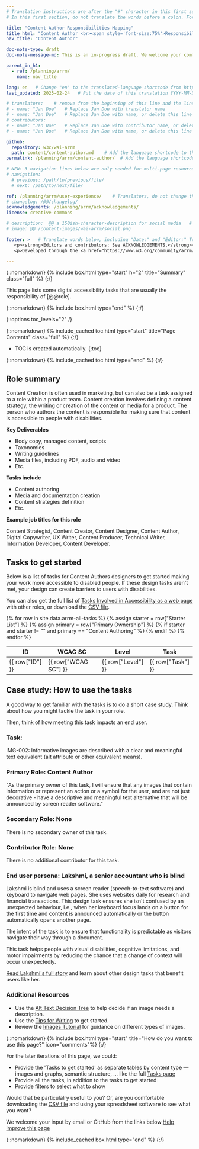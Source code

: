 ```yaml
---
# Translation instructions are after the "#" character in this first section. They are comments that do not show up in the web page. You do not need to translate the instructions after #.
# In this first section, do not translate the words before a colon. For example, do not translate "title:". Do translate the text after "title:".

title: "Content Author Responsibilities Mapping"
title_html: "Content Author <br><span style='font-size:75%'>Responsibilities Mapping</span>"
nav_title: "Content Author"

doc-note-type: draft
doc-note-message-md: This is an in-progress draft. We welcome your comments via GitHub or email from the links below under [Help improve this page](#helpimprove). You are also welcome to join the [ARRM Community Group](https://www.w3.org/community/arrm/) to contribute.

parent_in_h1:
  - ref: /planning/arrm/
    name: nav_title

lang: en   # Change "en" to the translated-language shortcode from https://www.iana.org/assignments/language-subtag-registry/language-subtag-registry
last_updated: 2025-02-24   # Put the date of this translation YYYY-MM-DD (with month in the middle)

# translators:    # remove from the beginning of this line and the lines below: "# " (the hash sign and the space)
# - name: "Jan Doe"   # Replace Jan Doe with translator name
# - name: "Jan Doe"   # Replace Jan Doe with name, or delete this line if not multiple translators
# contributors:
# - name: "Jan Doe"   # Replace Jan Doe with contributor name, or delete this line if none
# - name: "Jan Doe"   # Replace Jan Doe with name, or delete this line if not multiple contributors'

github:
  repository: w3c/wai-arrm
  path: content/content-author.md    # Add the language shortcode to the middle of the filename, for example: content/index.fr.md
permalink: /planning/arrm/content-author/  # Add the language shortcode to the end, with no slash at end, for example: /planning/arrm/fr

# NEW: 3 navigation lines below are only needed for multi-page resources where you have previous and next at the bottom. If so, un-comment them; otherwise delete these lines.
# navigation:
  # previous: /path/to/previous/file/
  # next: /path/to/next/file/

ref: /planning/arrm/user-experience/    # Translators, do not change this
# changelog: /@@/changelog/
acknowledgements: /planning/arrm/acknowledgements/
license: creative-commons

# description:  @@ a 150ish-character-description for social media   # translate the description
# image: @@ /content-images/wai-arrm/social.png

footer: >   # Translate words below, including "Date:" and "Editor:" Translate the Working Group name. Leave the Working Group acronym in English. Do *not* change the dates in the footer below.
   <p><strong>Editors and contributors: See ACKNOWLEDGEMENTS.</strong></p>
   <p>Developed through the <a href="https://www.w3.org/community/arrm/">Accessibility Roles and Responsibilities Mapping (ARRM) Community Group</a> at W3C. Initially developed with the Accessibility Education and Outreach Working Group (<a href="https://www.w3.org/WAI/about/groups/eowg/">EOWG</a>).</p>

---
```


{::nomarkdown}
{% include box.html type="start" h="2" title="Summary" class="full" %}
{:/}

This page lists some digital accessibility tasks that are usually the responsibility of [@@role].

{::nomarkdown}
{% include box.html type="end" %}
{:/}

{::options toc_levels="2" /}

{::nomarkdown}
{% include_cached toc.html type="start" title="Page Contents" class="full" %}
{:/}

-   TOC is created automatically.
{:toc}

{::nomarkdown}
{% include_cached toc.html type="end" %}
{:/}

## Role summary

Content Creation is often used in marketing, but can also be a task assigned to a role within a product team. Content creation involves defining a content strategy, the writing or creation of the content or media for a product. The person who authors the content is responsible for making sure that content is accessible to people with disabilities.

**Key Deliverables**

*   Body copy, managed content, scripts
*   Taxonomies
*   Writing guidelines
*   Media files, including PDF, audio and video
*   Etc.

**Tasks include**

*   Content authoring
*   Media and documentation creation
*   Content strategies definition
*   Etc.

**Example job titles for this role**

Content Strategist, Content Creator, Content Designer, Content Author, Digital Copywriter, UX Writer, Content Producer, Technical Writer, Information Developer, Content Developer.

## Tasks to get started

Below is a list of tasks for Content Authors designers to get started making your work more accessible to disabled people. If these design tasks aren't met, your design can create barriers to users with disabilities.

You can also get the full list of [Tasks Involved in Accessibility as a web page](/WAI/planning/arrm/tasks) with other roles, or download the [CSV file](https://raw.githubusercontent.com/w3c/wai-arrm/refs/heads/master/_data/arrm-full-checklist.csv).

<table>
  <thead>
    <tr>
      <!-- Only include specific columns in the header - exclude: Starter List -->
      <th>ID</th>
      <th>WCAG SC</th>
      <th>Level</th>
      <th>Task</th>
      <!-- <th>Main Role</th><th>Primary Ownership</th><th>Secondary Ownership</th><th>Contributor</th> -->
    </tr>
  </thead>
  <tbody>
    {% for row in site.data.arrm-all-tasks %}
      <!-- Only display rows where 'Starter List' is not null or empty -->
      {% assign starter = row["Starter List"] %}
      {% assign primary = row["Primary Ownership"] %}
      {% if starter and starter != "" and primary == "Content Authoring" %}
        <tr>
          <td>{{ row["ID"] }}</td>
          <td>{{ row["WCAG SC"] }}</td>
          <td>{{ row["Level"] }}</td>
          <td>{{ row["Task"] }}</td>
          <!-- <td>{{ row["Main Role"] }}</td><td>{{ row["Primary Ownership"] }}</td><td>{{ row["Secondary Ownership"] }}</td><td>{{ row["Contributor"] }}</td> -->
        </tr>
      {% endif %}
    {% endfor %}
  </tbody>
</table>

## Case study: How to use the tasks

A good way to get familiar with the tasks is to do a short case study. Think about how you might tackle the task in your role.

Then, think of how meeting this task impacts an end user.

### Task:

IMG-002: Informative images are described with a clear and meaningful text equivalent (alt attribute or other equivalent means).

### Primary Role: Content Author

"As the primary owner of this task, I will ensure that any images that contain information or represent an action or a symbol for the user, and are not just decorative - have a descriptive and meaningful text alternative that will be announced by screen reader software."

### Secondary Role: None

There is no secondary owner of this task.

### Contributor Role: None

There is no additional contributor for this task.

### End user persona: Lakshmi, a senior accountant who is blind

Lakshmi is blind and uses a screen reader (speech-to-text software) and keyboard to navigate web pages. She uses websites daily for research and financial transactions. This design task ensures she isn't confused by an unexpected behaviour, i.e., when her keyboard focus lands on a button for the first time and content is announced automatically or the button automatically opens another page.

The intent of the task is to ensure that functionality is predictable as visitors navigate their way through a document.

This task helps people with visual disabilities, cognitive limitations, and motor impairments by reducing the chance that a change of context will occur unexpectedly.

[Read Lakshmi's full story](https://www.w3.org/WAI/people-use-web/user-stories/story-three/) and learn about other design tasks that benefit users like her.

### Additional Resources

*   Use the [Alt Text Decision Tree](https://www.w3.org/WAI/tutorials/images/decision-tree/) to help decide if an image needs a description.
*   Use the [Tips for Writing](https://www.w3.org/WAI/tips/writing/) to get started.
*   Review the [Images Tutorial](https://www.w3.org/WAI/tutorials/images/) for guidance on different types of images.

{::nomarkdown}
{% include box.html type="start" title="How do you want to use this page?" icon="comments"%}
{:/}

For the later iterations of this page, we could:
- Provide the 'Tasks to get started' as separate tables by content type — images and graphs, semantic structure, ... like the full [Tasks page](/WAI/planning/arrm/tasks)
- Provide all the tasks, in addition to the tasks to get started
- Provide filters to select what to show

Would that be particulalry useful to you? Or, are you comfortable downloading the [CSV file](https://raw.githubusercontent.com/w3c/wai-arrm/refs/heads/master/_data/arrm-full-checklist.csv) and using your spreadsheet software to see what you want?

We welcome your input by email or GitHub from the links below [Help improve this page](#helpimprove)

{::nomarkdown}
{% include_cached box.html type="end" %}
{:/}
